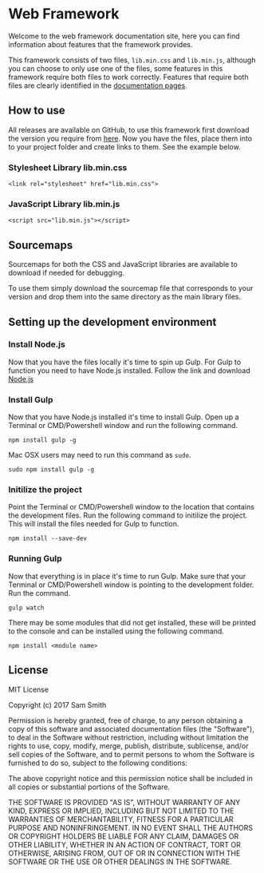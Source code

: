 # Web Framework

Welcome to the web framework documentation site, here you can find information about features that the framework provides.

This framework consists of two files, `lib.min.css` and `lib.min.js`, although you can choose to only use one of the files, 
some features in this framework require both files to work correctly. Features that require both files are clearly identified 
in the [documentation pages](https://samsmith.me/projects/webFramework/docSite/).

## How to use
All releases are available on GitHub, to use this framework first download the version you require from 
[here](https://github.com/smithymx67/Web-Framework/releases). Now you have the files, place them into to your project 
folder and create links to them. See the example below.

### Stylesheet Library lib.min.css

`<link rel="stylesheet" href="lib.min.css">`


### JavaScript Library lib.min.js

`<script src="lib.min.js"></script>`

## Sourcemaps
Sourcemaps for both the CSS and JavaScript libraries are available to download if needed for debugging.

To use them simply download the sourcemap file that corresponds to your version and drop them into the same directory as 
the main library files.


## Setting up the development environment
### Install Node.js
Now that you have the files locally it's time to spin up Gulp.
For Gulp to function you need to have Node.js installed.
Follow the link and download [Node.js](https://nodejs.org/en/download/)

### Install Gulp
Now that you have Node.js installed it's time to install Gulp.
Open up a Terminal or CMD/Powershell window and run the following command.

`npm install gulp -g`

Mac OSX users may need to run this command as `sudo`.

`sudo npm install gulp -g`

### Initilize the project
Point the Terminal or CMD/Powershell window to the location that contains the development files.
Run the following command to initilize the project.
This will install the files needed for Gulp to function.

`npm install --save-dev`

### Running Gulp
Now that everything is in place it's time to run Gulp.
Make sure that your Terminal or CMD/Powershell window is pointing to the development folder.
Run the command.

`gulp watch`

There may be some modules that did not get installed, these will be printed to the console and can be installed using the following command.

`npm install <module name>`


## License
MIT License

Copyright (c) 2017 Sam Smith

Permission is hereby granted, free of charge, to any person obtaining a copy of this software and associated documentation 
files (the "Software"), to deal in the Software without restriction, including without limitation the rights to use, copy, 
modify, merge, publish, distribute, sublicense, and/or sell copies of the Software, and to permit persons to whom the Software 
is furnished to do so, subject to the following conditions:

The above copyright notice and this permission notice shall be included in all copies or substantial portions of the Software.

THE SOFTWARE IS PROVIDED "AS IS", WITHOUT WARRANTY OF ANY KIND, EXPRESS OR IMPLIED, INCLUDING BUT NOT LIMITED TO THE WARRANTIES 
OF MERCHANTABILITY, FITNESS FOR A PARTICULAR PURPOSE AND NONINFRINGEMENT. IN NO EVENT SHALL THE AUTHORS OR COPYRIGHT HOLDERS BE 
LIABLE FOR ANY CLAIM, DAMAGES OR OTHER LIABILITY, WHETHER IN AN ACTION OF CONTRACT, TORT OR OTHERWISE, ARISING FROM, OUT OF OR IN 
CONNECTION WITH THE SOFTWARE OR THE USE OR OTHER DEALINGS IN THE SOFTWARE.
